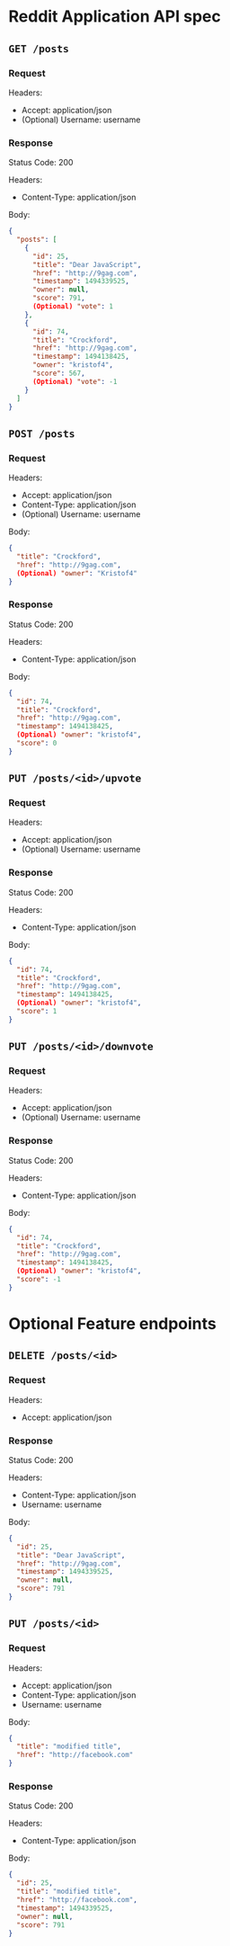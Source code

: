 # Reddit Application API spec


## `GET /posts`

### Request
Headers:
 - Accept: application/json
 - (Optional) Username: username

### Response
Status Code: 200

Headers:
 - Content-Type: application/json

Body:
```json
{
  "posts": [
    {
      "id": 25,
      "title": "Dear JavaScript",
      "href": "http://9gag.com",
      "timestamp": 1494339525,
      "owner": null,
      "score": 791,
      (Optional) "vote": 1
    },
    {
      "id": 74,
      "title": "Crockford",
      "href": "http://9gag.com",
      "timestamp": 1494138425,
      "owner": "kristof4",
      "score": 567,
      (Optional) "vote": -1
    }
  ]
}
```

## `POST /posts`

### Request
Headers:
 - Accept: application/json
 - Content-Type: application/json
 - (Optional) Username: username

Body:
```json
{
  "title": "Crockford",
  "href": "http://9gag.com",
  (Optional) "owner": "Kristof4"
}
```

### Response
Status Code: 200

Headers:
 - Content-Type: application/json

Body:
```json
{
  "id": 74,
  "title": "Crockford",
  "href": "http://9gag.com",
  "timestamp": 1494138425,
  (Optional) "owner": "kristof4",
  "score": 0
}
```

## `PUT /posts/<id>/upvote`

### Request
Headers:
 - Accept: application/json
 - (Optional) Username: username

### Response
Status Code: 200

Headers:
 - Content-Type: application/json

Body:
```json
{
  "id": 74,
  "title": "Crockford",
  "href": "http://9gag.com",
  "timestamp": 1494138425,
  (Optional) "owner": "kristof4",
  "score": 1
}
```

## `PUT /posts/<id>/downvote`

### Request
Headers:
 - Accept: application/json
 - (Optional) Username: username

### Response
Status Code: 200

Headers:
 - Content-Type: application/json

Body:
```json
{
  "id": 74,
  "title": "Crockford",
  "href": "http://9gag.com",
  "timestamp": 1494138425,
  (Optional) "owner": "kristof4",
  "score": -1
}
```
# Optional Feature endpoints

## `DELETE /posts/<id>`

### Request
Headers:
 - Accept: application/json

### Response
Status Code: 200

Headers:
 - Content-Type: application/json
 - Username: username

Body:
```json
{
  "id": 25,
  "title": "Dear JavaScript",
  "href": "http://9gag.com",
  "timestamp": 1494339525,
  "owner": null,
  "score": 791
}
```

## `PUT /posts/<id>`

### Request
Headers:
 - Accept: application/json
 - Content-Type: application/json
 - Username: username

Body:
```json
{
  "title": "modified title",
  "href": "http://facebook.com"
}
```

### Response
Status Code: 200

Headers:
 - Content-Type: application/json

Body:
```json
{
  "id": 25,
  "title": "modified title",
  "href": "http://facebook.com",
  "timestamp": 1494339525,
  "owner": null,
  "score": 791
}
```
